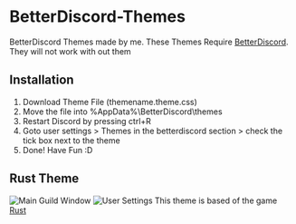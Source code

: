 # BetterDiscord-Themes
BetterDiscord Themes made by me.
These Themes Require [BetterDiscord](https://betterdiscord.net/home/). They will not work with out them

## Installation
1. Download Theme File (themename.theme.css)
2. Move the file into %AppData%\BetterDiscord\themes
3. Restart Discord by pressing ctrl+R
4. Goto user settings > Themes in the betterdiscord section > check the tick box next to the theme
5. Done! Have Fun :D

## Rust Theme
![Main Guild Window](https://i.imgur.com/R8GBdVn.png)
![User Settings](https://imgur.com/a/WjkL6)
This theme is based of the game [Rust](https://rust.facepunch.com/)
